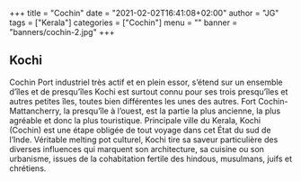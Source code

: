 
+++
title = "Cochin"
date = "2021-02-02T16:41:08+02:00"
author = "JG"
tags = ["Kerala"]
categories = ["Cochin"]
menu = ""
banner = "banners/cochin-2.jpg"
+++

 

## Kochi  




Cochin Port industriel très actif et en plein essor, s’étend sur un ensemble d’îles et de presqu’îles Kochi est surtout connu pour ses trois presqu’îles et autres petites îles, toutes bien différentes les unes des autres. Fort Cochin-Mattancherry, la presqu’île à l’ouest, est la partie la plus ancienne, la plus agréable et donc la plus touristique.
Principale ville du Kerala, Kochi (Cochin) est une étape obligée de tout voyage dans cet État du sud de l’Inde. Véritable melting pot culturel, Kochi tire sa saveur particulière des diverses influences qui marquent son architecture, sa cuisine ou son urbanisme, issues de la cohabitation fertile des hindous, musulmans, juifs et chrétiens. 


   

